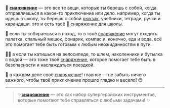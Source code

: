 🎒 **[снаряжение](gear.md)** — это все те вещи, которые ты берешь с собой, когда отправляешься в какое-то приключение или дело. например, когда ты идешь в школу, ты берешь с собой [рюкзак](knapsack.md), учебники, тетради, ручки и карандаши. это и есть твоё 🎒 [снаряжение](gear.md) для школы.

🌲 если ты собираешься в поход, то в твоё [снаряжение](gear.md) могут входить палатка, спальный мешок, фонарик, компас и, конечно, еда и вода. всё это помогает тебе быть готовым к любым неожиданностям в пути.

🚴‍♂️ а если ты катишься на велосипеде, то шлем, наколенники и бутылка с водой — это тоже твоё [снаряжение](gear.md), которое помогает тебе быть в безопасности и наслаждаться поездкой.

🎨 в каждом деле своё [снаряжение](gear.md)! главное — не забыть ничего важного, чтобы твоё приключение прошло гладко и весело! 😊

---

> ✨**[снаряжение](gear.md)** — это как набор супергеройских инструментов, которые помогают тебе справляться с любыми задачами! ✨